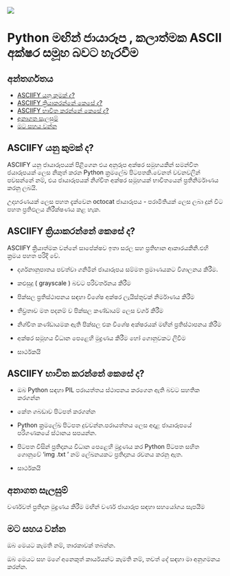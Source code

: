 ![](https://github.com/RameshAditya/asciify/blob/master/github-resources/logo.JPG)
# Python මඟින් ජායාරූප , කලාත්මක ASCII අක්ෂර සමූහ බවට හැරවීම
[](https://github.com/RameshAditya/asciify/blob/master/github-resources/sample.gif)
## අන්තර්ගතය

- [ASCIIFY යනු කුමක් ද?](https://github.com/pavinduLakshan/asciify/blob/master/README-si.md#asciify-%E0%B6%BA%E0%B6%B1%E0%B7%94-%E0%B6%9A%E0%B7%94%E0%B6%B8%E0%B6%9A%E0%B7%8A-%E0%B6%AF)
- [ASCIIFY ක්‍රියාකරන්නේ කෙසේ ද?](https://github.com/pavinduLakshan/asciify/blob/master/README-si.md#asciify-%E0%B6%9A%E0%B7%8A%E0%B6%BB%E0%B7%92%E0%B6%BA%E0%B7%8F%E0%B6%9A%E0%B6%BB%E0%B6%B1%E0%B7%8A%E0%B6%B1%E0%B7%9A-%E0%B6%9A%E0%B7%99%E0%B7%83%E0%B7%9A-%E0%B6%AF)
- [ASCIIFY භාවිත කරන්නේ කෙසේ ද?](https://github.com/pavinduLakshan/asciify/blob/master/README-si.md#asciify-%E0%B6%B7%E0%B7%8F%E0%B7%80%E0%B7%92%E0%B6%AD-%E0%B6%9A%E0%B6%BB%E0%B6%B1%E0%B7%8A%E0%B6%B1%E0%B7%9A-%E0%B6%9A%E0%B7%99%E0%B7%83%E0%B7%9A-%E0%B6%AF)
- [අනාගත සැලසුම්](https://github.com/pavinduLakshan/asciify/blob/master/README-si.md#%E0%B6%85%E0%B6%B1%E0%B7%8F%E0%B6%9C%E0%B6%AD-%E0%B7%83%E0%B7%90%E0%B6%BD%E0%B7%83%E0%B7%94%E0%B6%B8%E0%B7%8A)
- [මට සහය වන්න](https://github.com/pavinduLakshan/asciify/blob/master/README-si.md#%E0%B6%B8%E0%B6%A7-%E0%B7%83%E0%B7%84%E0%B6%BA-%E0%B7%80%E0%B6%B1%E0%B7%8A%E0%B6%B1) 

## ASCIIFY යනු කුමක් ද?

ASCIIFY යනු ජායාරූපයක් පිළිගෙන එය අනුරූප අක්ෂර සමුහයකින් සමන්විත ජයාරූපයක් ලෙස නිකුත් කරන Python ක්‍රමලේඛ පිටපතකි.වෙනත් වචනවලින් පවසන්නේ නම්, එය ජායාරූපයක් නිශ්චිත අක්ෂර සමූහයක් භාවිතයෙන් ප්‍රතිනිර්මාණය කරනු ලබයි.

උදාහරණයක් ලෙස පහත දැක්වෙන octocat ජායාරූපය - 
[](https://github.com/RameshAditya/asciify/blob/master/octocat.png)
පරාමිතියක් ලෙස ලබා දුන් විට පහත ප්‍රතිඵලය නිරීක්ෂණය කළ හැක.

## ASCIIFY ක්‍රියාකරන්නේ කෙසේ ද?

ASCIIFY ක්‍රියාත්මක වන්නේ සාපේක්ෂව ඉතා සරල සහ ප්‍රතිභාන ආකාරයකිනි.එහි ක්‍රමය පහත පරිදි වේ.

- දර්ශනානුපාතය පවත්වා ගනිමින් ජායාරූපය සම්මත ප්‍රමාණයකට විශාලනය කිරීම.

- කළුසුදු ( grayscale ) බවට පරිවර්තනය කිරීම 

- පික්සල ප්‍රතිස්ථාපනය සඳහා විශේෂ අක්ෂර ලැයිස්තුවක් නිර්මාණය කිරීම

- තීව්‍රතාව මත පදනම් ව පික්සල කණ්ඩායම් ලෙස වර්ග කිරීම

- නිශ්චිත කණ්ඩායමක ඇති පික්සල එක විශේෂ අක්ෂරයක් මඟින් ප්‍රතිස්ථාපනය කිරීම

- අක්ෂර සමූහය විධාන පෙළෙහි මුද්‍රණය කිරීම හෝ ගොනුවකට ලිවීම

- සාර්ථකයි

## ASCIIFY භාවිත කරන්නේ කෙසේ ද?

- ඔබ Python සඳහා PIL පරායත්තය ස්ථාපනය කරගෙන ඇති බවට සහතික කරගන්න

- කේත ගබඩාව පිටපත් කරගන්න

- Python ක්‍රමලේඛ පිටපත දුවවන්න.පරායත්තය ලෙස අදාළ ජායාරූපයේ පරිගණකයේ ස්ථානය සපයන්න.

- පිටපත විසින් ප්‍රතිදානය විධාන පෙළෙහි මුද්‍රණය කර Python පිටපත සහිත ගොනුවේ ‘img .txt ’ නම් ලේඛනයකට ප්‍රතිදානය රචනය කරනු ඇත.

- සාර්ථකයි

## අනාගත සැලසුම්

වර්ණවත් ප්‍රතිදාන මුද්‍රණය කිරීම මඟින් වර්ණ ජායාරූප සඳහා සහයෝගය සැපයීම

## මට සහය වන්න

ඔබ මෙයට කැමති නම්, තාරකාවක් තබන්න.

ඔබ මෙයට සහ මගේ අනෙකුත් කාර්යයන්ට කැමති නම්, තවත් දේ සඳහා මා අනුගමනය කරන්න. 

